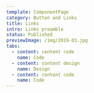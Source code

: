 ```yaml
---
template: ComponentPage
category: Button and Links
title: Links
intro: Links preamble
status: Published
previewImage: /img/2019-03.jpg
tabs:
  - content: content code
    name: Code
  - content: content design
    name: Design
  - content: content code
    name: Code
---
```


